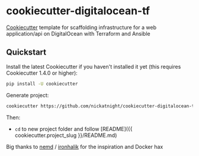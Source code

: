 # cookiecutter-digitalocean-tf
[Cookiecutter](https://github.com/cookiecutter/cookiecutter) template for scaffolding infrastructure for a web application/api on DigitalOcean with Terraform and Ansible

## Quickstart
Install the latest Cookiecutter if you haven't installed it yet (this requires Cookiecutter 1.4.0 or higher):
```sh
pip install -U cookiecutter
```

Generate project:
```sh
cookiecutter https://github.com/nickatnight/cookiecutter-digitalocean-tf.git
```

Then:
- `cd` to new project folder and follow [README]({{ cookiecutter.project_slug }}/README.md)


Big thanks to [nemd](https://github.com/nemd/) / [ironhalik](https://github.com/ironhalik/) for the inspiration and Docker hax
